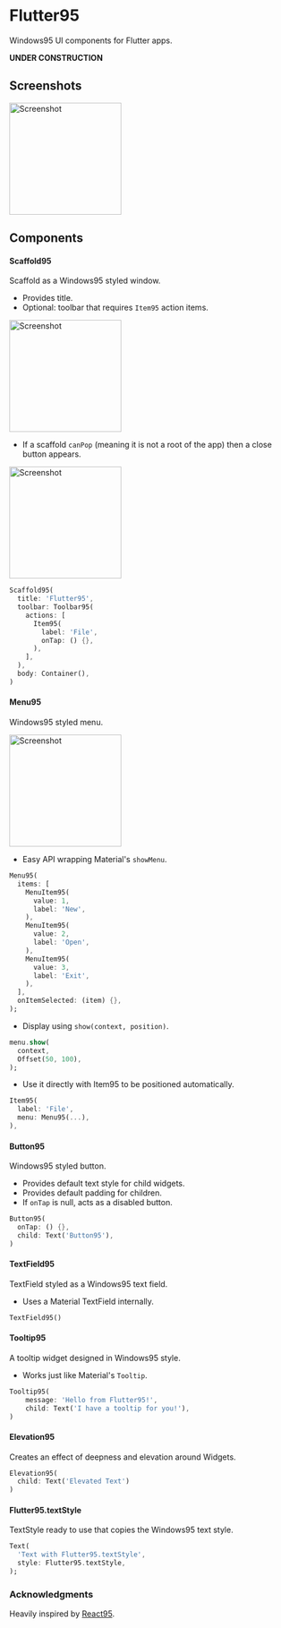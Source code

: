 # Flutter95

Windows95 UI components for Flutter apps.

**UNDER CONSTRUCTION**

## Screenshots

<img src="https://github.com/miquelbeltran/flutter95/raw/master/art/screenshot.png" alt="Screenshot" width="200"/>

## Components

#### Scaffold95

Scaffold as a Windows95 styled window.

* Provides title.
* Optional: toolbar that requires `Item95` action items.

<img src="https://github.com/miquelbeltran/flutter95/raw/master/art/scaffold95_2.png" alt="Screenshot" width="200"/>

* If a scaffold `canPop` (meaning it is not a root of the app) then a close button appears.

<img src="https://github.com/miquelbeltran/flutter95/raw/master/art/scaffold95_1.png" alt="Screenshot" width="200"/>

```dart
Scaffold95(
  title: 'Flutter95',
  toolbar: Toolbar95(
    actions: [
      Item95(
        label: 'File', 
        onTap: () {},
      ),
    ],
  ),
  body: Container(),
)
```

#### Menu95

Windows95 styled menu.

<img src="https://github.com/miquelbeltran/flutter95/raw/master/art/menu95.png" alt="Screenshot" width="200"/>

* Easy API wrapping Material's `showMenu`.

```dart
Menu95(
  items: [
    MenuItem95(
      value: 1,
      label: 'New',
    ),
    MenuItem95(
      value: 2,
      label: 'Open',
    ),
    MenuItem95(
      value: 3,
      label: 'Exit',
    ),
  ],
  onItemSelected: (item) {},
);
```

* Display using `show(context, position)`.

```dart
menu.show(
  context,
  Offset(50, 100),
);
```

* Use it directly with Item95 to be positioned automatically.

```dart
Item95(
  label: 'File',
  menu: Menu95(...),
),
```

#### Button95

Windows95 styled button.

* Provides default text style for child widgets.
* Provides default padding for children.
* If `onTap` is null, acts as a disabled button.

```dart
Button95(
  onTap: () {},
  child: Text('Button95'),
)
```

#### TextField95

TextField styled as a Windows95 text field.

* Uses a Material TextField internally.

```dart
TextField95()
```

#### Tooltip95

A tooltip widget designed in Windows95 style.
* Works just like Material's `Tooltip`.

```dart
Tooltip95(
    message: 'Hello from Flutter95!',
    child: Text('I have a tooltip for you!'),
)
```

#### Elevation95

Creates an effect of deepness and elevation around Widgets.

```dart
Elevation95(
  child: Text('Elevated Text')
)
```

#### Flutter95.textStyle

TextStyle ready to use that copies the Windows95 text style.

```dart
Text(
  'Text with Flutter95.textStyle',
  style: Flutter95.textStyle,
);
```

### Acknowledgments

Heavily inspired by [React95](https://github.com/arturbien/React95).